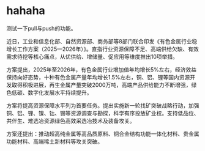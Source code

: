 # hahaha

测试一下pull与push的功能。

近日，工业和信息化部、自然资源部、商务部等8部门联合印发《有色金属行业稳增长工作方案（2025—2026年）》。直指行业资源保障不足、高端供给欠缺、有效需求待挖等核心痛点，从优供给、增储量、促应用等维度推出10项举措。

方案提出，2025年至2026年，有色金属行业增加值年均增长5%左右，经济效益保持向好态势，十种有色金属产量年均增长1.5%左右，铜、铝、锂等国内资源开发取得积极进展，再生金属产量突破2000万吨，高端产品供给能力不断增强，绿色低碳、数字化发展水平持续提升。

方案将提高资源保障水平列为首要任务。提出实施新一轮找矿突破战略行动，加强铜、铝、锂、镍、钴、锡等资源调查与勘探，科学有序投放矿业权。支持低品位、共伴生、难选冶资源绿色高效采选冶技术及装备攻关。

方案还提出：推动超高纯金属等高品质原料、铜合金结构功能一体化材料、贵金属功能材料、高端稀土新材料等攻关突破。